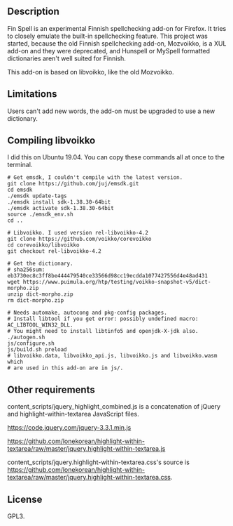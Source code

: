 ## Description

Fin Spell is an experimental Finnish spellchecking add-on for Firefox. It tries
to closely emulate the built-in spellchecking feature. This project was started,
because the old Finnish spellchecking add-on, Mozvoikko, is a XUL add-on and
they were deprecated, and Hunspell or MySpell formatted dictionaries aren't well
suited for Finnish.

This add-on is based on libvoikko, like the old Mozvoikko.

## Limitations

Users can't add new words, the add-on must be upgraded to use a new
dictionary.

## Compiling libvoikko

I did this on Ubuntu 19.04. You can copy these commands all at once to the
terminal.

```
# Get emsdk, I couldn't compile with the latest version.
git clone https://github.com/juj/emsdk.git
cd emsdk
./emsdk update-tags
./emsdk install sdk-1.38.30-64bit
./emsdk activate sdk-1.38.30-64bit
source ./emsdk_env.sh
cd ..

# Libvoikko. I used version rel-libvoikko-4.2
git clone https://github.com/voikko/corevoikko
cd corevoikko/libvoikko
git checkout rel-libvoikko-4.2 

# Get the dictionary.
# sha256sum: eb3730ec8c3ff8be444479540ce33566d98cc19ecdda1077427556d4e48ad431
wget https://www.puimula.org/htp/testing/voikko-snapshot-v5/dict-morpho.zip
unzip dict-morpho.zip
rm dict-morpho.zip

# Needs automake, autocong and pkg-config packages.
# Install libtool if you get error: possibly undefined macro: AC_LIBTOOL_WIN32_DLL.
# You might need to install libtinfo5 and openjdk-X-jdk also.
./autogen.sh
js/configure.sh
js/build.sh preload
# libvoikko.data, libvoikko_api.js, libvoikko.js and libvoikko.wasm which
# are used in this add-on are in js/.
```

## Other requirements

content_scripts/jquery_highlight_combined.js is a concatenation of jQuery and
highlight-within-textarea JavaScript files.

https://code.jquery.com/jquery-3.3.1.min.js

https://github.com/lonekorean/highlight-within-textarea/raw/master/jquery.highlight-within-textarea.js

content_scripts/jquery.highlight-within-textarea.css's source is
https://github.com/lonekorean/highlight-within-textarea/raw/master/jquery.highlight-within-textarea.css.

## License

GPL3.
